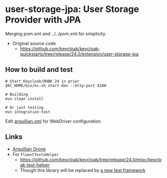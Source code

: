user-storage-jpa: User Storage Provider with JPA
========================================================

Merging pom.xml and ../../pom.xml for simplicity.

- Original source code
  - <https://github.com/keycloak/keycloak-quickstarts/tree/release/24.0/extension/user-storage-jpa>

## How to build and test

```
# Start Keycloak/RHBK 24 in prior
$KC_HOME/bin/kc.sh start-dev --http-port 8180

# Building
mvn clean install

# Or just testing
mvn integration-test
```

Edit [arquillian.xml](src/test/resources/arquillian.xml) for WebDriver configuration.

## Links

- [Arquillian Drone](https://arquillian.org/arquillian-extension-drone/)
- For `FluentTestsHelper`
  - <https://github.com/keycloak/keycloak/tree/release/24.0/misc/keycloak-test-helper>
  - Though this library will be replaced by [a new test framework](https://github.com/keycloak/keycloak/tree/release/26.0/test-framework)

